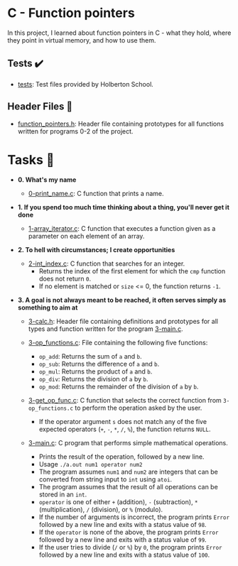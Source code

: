 # C - Function pointers

In this project, I learned about function pointers in C - what they hold,
where they point in virtual memory, and how to use them.

## Tests :heavy_check_mark:

* [tests](./tests): Test files provided by Holberton School.

## Header Files :file_folder:

* [function_pointers.h](./function_pointers.h): Header file containing prototypes
for all functions written for programs 0-2 of the project.

# Tasks :page_with_curl:

* **0. What's my name**
  * [0-print_name.c](./0-print_name.c): C function that prints a name.

* **1. If you spend too much time thinking about a thing, you'll never get it done**
  * [1-array_iterator.c](./1-array_iterator.c): C function that executes a function given
  as a parameter on each element of an array.

* **2. To hell with circumstances; I create opportunities**
  * [2-int_index.c](./2-int_index.c): C function that searches for an integer.
    * Returns the index of the first element for which the `cmp` function does not return `0`.
    * If no element is matched or `size` <= 0, the function returns `-1`.

* **3. A goal is not always meant to be reached, it often serves simply as something to aim at**
  * [3-calc.h](./3-calc.h): Header file containing definitions and prototypes for all types and function written for the program [3-main.c](./3-main.c).

  * [3-op_functions.c](./3-op_functions.c): File containing the following five functions:
    * `op_add`: Returns the sum of `a` and `b`.
    * `op_sub`: Returns the difference of `a` and `b`.
    * `op_mul`: Returns the product of `a` and `b`.
    * `op_div`: Returns the division of `a` by `b`.
    * `op_mod`: Returns the remainder of the division of `a` by `b`.

  * [3-get_op_func.c](./3-get_op_func.c): C function that selects the correct function
  from `3-op_functions.c` to perform the operation asked by the user.
    * If the operator argument `s` does not match any of the five expected operators
    (`+`, `-`, `*`, `/`, `%`), the function returns `NULL`.

  * [3-main.c](./3-main.c): C program that performs simple mathematical operations.
    * Prints the result of the operation, followed by a new line.
    * Usage `./a.out num1 operator num2`
    * The program assumes `num1` and `num2` are integers that can be converted from string
    input to `int` using `atoi`.
    * The program assumes that the result of all operations can be stored in an `int`.
    * `operator` is one of either `+` (addition), `-` (subtraction), `*`
    (multiplication), `/` (division), or `%` (modulo).
    * If the number of arguments is incorrect, the program prints `Error` followed by a new
    line and exits with a status value of `98`.
    * If the `operator` is none of the above, the program prints `Error` followed by
    a new line and exits with a status value of `99`.
    * If the user tries to divide (`/` or `%`) by `0`, the program prints
    `Error` followed by a new line and exits with a status value of `100`.
